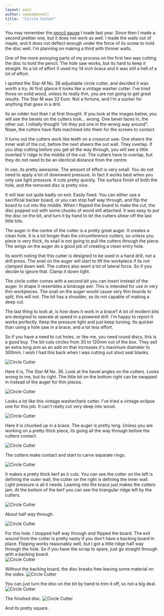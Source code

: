 ```yaml
---
layout: post
author: seanodonnell
title:  "Circle Cutter"
---
```


You may remember the [pencil gauge](https://blog.vintagetoolpatch.com/2023/04/23/stool-scriber.html) I made last year. Since then I made a second prettier one, but it does not work as well. I made the walls out of maple, and it does not deflect enough under the force of its screw to hold the disc well. I'm planning on making a third with thinner walls. 

One of the more annoying parts of my process on the first two was cutting the disc to hold the pencil. The hole saw works, but its hard to keep it straight. Its a lot of effort (I used my 14 inch brace and it was still a hell of a lot of effort.

I spotted the Star-M No. 36 adjustable circle cutter, and decided it was worth a try. At first glance it looks like a vintage washer cutter. I've tried those on solid wood, unless its really thin, you are not going to get great results. The Star M was 32 Euro. Not a fortune, and I'm a sucker for anything that goes in a drill.

Its an odder tool than I at first thought. If you look at the images below, you will see the bevels on the cutters look... wrong. One bevel faces in, the other out. I initially thought "oh they put one in the wrong way around". Nope, the cutters have flats machined into them for the screws to contact. 

It turns out the cutters work like teeth on a crosscut saw. One sheers the inner wall of the cut, before the next sheers the out wall. They overlap. If you stop cutting before you get all the way through, you will see a little inverted V ridge in the middle of the cut. The cutters have to overlap, but they do not need to be an identical distance from the centre.

In use, its pretty awesome. The amount of effort is very small. You do not need to apply a lot of downward pressure. In fact it works best when you only use light pressure. It cuts pretty quickly. The surface finish of both the hole, and the removed disc is pretty nice.

It will tear out quite badly on exit. Easily fixed. You can either use a sacrificial backer board, or you can stop half way through, and flip the board to cut into the middle. When I flipped the board to make the cut, the disc popped out with some chunks of wood still attached. It was easy to put the disc on the bit, and turn it by hand to let the cutters shear off the last little bits.

The auger in the centre of the cutter is a pretty great auger. It creates a clean hole. It is a lot longer than the circumference cutters, so unless you piece is very thick, its snail is not going to pull the cutters through the piece. The wings on the auger do a good job of creating a clean entry hole.

Its worth noting that this cutter is designed to be used in a hand drill, not a drill press. The snail on the auger will start to lift the workpiece if its not clamped down well. The cutters also exert a lot of lateral force. So if you decide to ignore that. Clamp it down tight.

The circle cutter comes with a second bit you can insert instead of the auger. In shape it resembles a birdcage awl. This is intended for use in very thin workpieces. The snail on the auger would cause very thin boards to split, this will not. The bit has a shoulder, so its not capable of making a deep cut.    

The last thing to look at, is how does it work in a brace? A lot of modern bits are designed to operate at speed in a powered drill. I'm happy to report it works perfectly. Keep the pressure light and just keep turning. Its quicker than using a hole saw in a brace, and a lot less effort. 

So if you have a need to cut holes, or like me, you need round discs, this is a good buy. The bit cuts circles from 30 to 120mm out of the box. They sell an extra long arm as an add on that increases it's maximum diameter to 300mm. I wish I had this back when I was cutting out stool seat blanks.

![Circle Cutter](/assets/images/circlecutter/1.jpg)

Here it is, The Star-M No. 36. Look at the bevel angles on the cutters. Looks wrong to me, but its right. The little bit on the bottom right can be swapped in instead of the auger for thin pieces. 

![Circle Cutter](/assets/images/circlecutter/2.webp)

Looks a lot like this vintage washer/tank cutter. I've tried a vintage eclipse one for this job. It can't really cut very deep into wood.

![Circle Cutter](/assets/images/circlecutter/3.jpg)

Here it is chucked up in a brace. The auger is pretty long. Unless you are working on a pretty thick piece, its going all the way through before the cutters contact.

![Circle Cutter](/assets/images/circlecutter/4.jpg)

The cutters make contact and start to carve separate rings.

![Circle Cutter](/assets/images/circlecutter/5.jpg)

It makes a pretty thick kerf as it cuts. You can see the cutter on the left is defining the outer wall, the cutter on the right is defining the inner wall. Light pressure is all it needs. Leaning into the brace just makes the cutters jam. At the bottom of the kerf you can see the triangular ridge left by the cutters.

![Circle Cutter](/assets/images/circlecutter/6.jpg)

About half way through.

![Circle Cutter](/assets/images/circlecutter/7.jpg)

For this hole. I stopped half way through and flipped the board. The exit wound from the cutter is pretty nasty if you don't have a backing board in place. Flipping works reasonably well, but I got a little ridge half way through the hole. So if you have the scrap to spare, just go straight through with a backing board.  
![Circle Cutter](/assets/images/circlecutter/8.jpg)

Without the backing board, the disc breaks free leaving some material on the sides.
![Circle Cutter](/assets/images/circlecutter/9.jpg)

You can just turn the disc on the bit by hand to trim it off, so not a big deal.
![Circle Cutter](/assets/images/circlecutter/10.jpg)

The finished disc.
![Circle Cutter](/assets/images/circlecutter/11.jpg)

And its pretty square.


